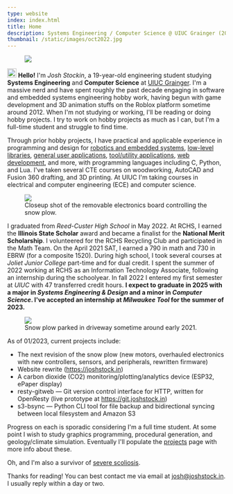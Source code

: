 ```yaml
---
type: website
index: index.html
title: Home
description: Systems Engineering / Computer Science @ UIUC Grainger (2025)
thumbnail: /static/images/oct2022.jpg
---
```


<figure class="float-left">
    <img class="small" src="/static/images/oct2022.jpg"/>
</figure>

<p class="first">
<style>
p.first::first-line {{
    font-size: 1.5em;
}}
</style>
<img class="inline svg" src="/static/svg/wave.svg" style="height: 1.5em">
<b>Hello!</b> I'm <i>Josh Stockin</i>, a 19-year-old engineering student
studying <b>Systems Engineering</b> and <b>Computer Science</b> at <u>UIUC
Grainger</u>.  I'm a massive nerd and have spent roughly the past decade
engaging in software and embedded systems engineering hobby work, having begun
with game development and 3D animation stuffs on the Roblox platform sometime
around 2012.  When I'm not studying or working, I'll be reading or doing hobby
projects.  I try to work on hobby projects as much as I can, but I'm a
full-time student and struggle to find time.
</p>

Through prior hobby projects, I have practical and applicable experience in
programming and design for [robotics and embedded
systems](https://git.joshstock.in/auto-plow), [low-level
libraries](https://git.joshstock.in/lognestmonster), [general user
applications](https://git.joshstock.in/ncurses-minesweeper), [tool/utility
applications](https://git.joshstock.in/s3-bsync),
[web](https://git.joshstock.in/joshstock.in)
[development](https://git.joshstock.in/resty-gitweb), and more, with
programming languages including C, Python, and Lua. I've taken several CTE
courses on woodworking, AutoCAD and Fusion 360 drafting, and 3D printing. At
UIUC I'm taking courses in electrical and computer engineering (ECE) and
computer science.

<figure class="float-right wrap">
    <img class="small" src="/static/images/esp32.jpg"/>
    <figcaption>Closeup shot of the removable electronics board controlling the snow plow.</figcaption>
</figure>

I graduated from *Reed-Custer High School* in May 2022. At RCHS, I earned the
**Illinois State Scholar** award and became a finalist for the **National Merit
Scholarship**. I volunteered for the RCHS Recycling Club and participated in the
Math Team. On the April 2021 SAT, I earned a 790 in math and 730 in EBRW (for a
composite 1520).  During high school, I took several courses at *Joliet Junior
College* part-time and for dual credit. I spent the summer of 2022 working at
RCHS as an Information Technology Associate, following an internship during the
schoolyear. In fall 2022 I entered my first semester at *UIUC* with 47
transferred credit hours. **I expect to graduate in 2025 with a major in *Systems
Engineering & Design* and a minor in *Computer Science*. I've accepted an
internship at *Milwaukee Tool* for the summer of 2023.**

<figure class="float-left">
    <img class="small" src="/static/images/rc-plow.jpg"/>
    <figcaption>Snow plow parked in driveway sometime around early 2021.</figcaption>
</figure>

As of 01/2023, current projects include:

- The next revision of the snow plow (new motors, overhauled electronics with
  new controllers, sensors, and peripherals, rewritten firmware)
- Website rewrite (https://joshstock.in)
- A carbon dioxide (CO2) monitoring/plotting/analytics device (ESP32, ePaper
  display)
- resty-gitweb — Git version control interface for HTTP, written for OpenResty
  (live prototype at https://git.joshstock.in)
- s3-bsync — Python CLI tool for file backup and bidirectional syncing between
  local filesystem and Amazon S3

Progress on each is sporadic considering I'm a full time student. At some point
I wish to study graphics programming, procedural generation, and
geology/climate simulation. Eventually I'll populate the [projects](/projects)
page with more info about these.

Oh, and I'm also a survivor of [severe scoliosis](/static/images/scoliosis.png).

Thanks for reading! You can best contact me via email at
[josh@joshstock.in](mailto:josh@joshstock.in). I usually reply within a day or
two.
